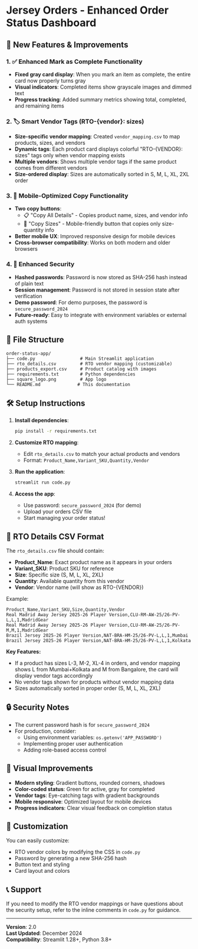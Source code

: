 # Jersey Orders - Enhanced Order Status Dashboard

## 🚀 New Features & Improvements

### 1. ✅ Enhanced Mark as Complete Functionality
- **Fixed gray card display**: When you mark an item as complete, the entire card now properly turns gray
- **Visual indicators**: Completed items show grayscale images and dimmed text
- **Progress tracking**: Added summary metrics showing total, completed, and remaining items

### 2. 🏷️ Smart Vendor Tags (RTO-{vendor}: sizes)
- **Size-specific vendor mapping**: Created `vendor_mapping.csv` to map products, sizes, and vendors
- **Dynamic tags**: Each product card displays colorful "RTO-{VENDOR}: sizes" tags only when vendor mapping exists
- **Multiple vendors**: Shows multiple vendor tags if the same product comes from different vendors
- **Size-ordered display**: Sizes are automatically sorted in S, M, L, XL, 2XL order

### 3. 📱 Mobile-Optimized Copy Functionality
- **Two copy buttons**: 
  - 📋 "Copy All Details" - Copies product name, sizes, and vendor info
  - 📱 "Copy Sizes" - Mobile-friendly button that copies only size-quantity info
- **Better mobile UX**: Improved responsive design for mobile devices
- **Cross-browser compatibility**: Works on both modern and older browsers

### 4. 🔐 Enhanced Security
- **Hashed passwords**: Password is now stored as SHA-256 hash instead of plain text
- **Session management**: Password is not stored in session state after verification
- **Demo password**: For demo purposes, the password is `secure_password_2024`
- **Future-ready**: Easy to integrate with environment variables or external auth systems

## 📁 File Structure

```
order-status-app/
├── code.py                 # Main Streamlit application
├── rto_details.csv         # RTO vendor mapping (customizable)
├── products_export.csv     # Product catalog with images
├── requirements.txt        # Python dependencies
├── square_logo.png         # App logo
└── README.md              # This documentation
```

## 🛠️ Setup Instructions

1. **Install dependencies**:
   ```bash
   pip install -r requirements.txt
   ```

2. **Customize RTO mapping**:
   - Edit `rto_details.csv` to match your actual products and vendors
   - Format: `Product_Name,Variant_SKU,Quantity,Vendor`

3. **Run the application**:
   ```bash
   streamlit run code.py
   ```

4. **Access the app**:
   - Use password: `secure_password_2024` (for demo)
   - Upload your orders CSV file
   - Start managing your order status!

## 📝 RTO Details CSV Format

The `rto_details.csv` file should contain:
- **Product_Name**: Exact product name as it appears in your orders
- **Variant_SKU**: Product SKU for reference  
- **Size**: Specific size (S, M, L, XL, 2XL)
- **Quantity**: Available quantity from this vendor
- **Vendor**: Vendor name (will show as RTO-{VENDOR})

Example:
```csv
Product_Name,Variant_SKU,Size,Quantity,Vendor
Real Madrid Away Jersey 2025-26 Player Version,CLU-RM-AW-25/26-PV-L,L,1,MadridGear
Real Madrid Away Jersey 2025-26 Player Version,CLU-RM-AW-25/26-PV-M,M,1,MadridGear
Brazil Jersey 2025-26 Player Version,NAT-BRA-HM-25/26-PV-L,L,1,Mumbai
Brazil Jersey 2025-26 Player Version,NAT-BRA-HM-25/26-PV-L,L,1,Kolkata
```

**Key Features:**
- If a product has sizes L-3, M-2, XL-4 in orders, and vendor mapping shows L from Mumbai+Kolkata and M from Bangalore, the card will display vendor tags accordingly
- No vendor tags shown for products without vendor mapping data
- Sizes automatically sorted in proper order (S, M, L, XL, 2XL)

## 🔒 Security Notes

- The current password hash is for `secure_password_2024`
- For production, consider:
  - Using environment variables: `os.getenv('APP_PASSWORD')`
  - Implementing proper user authentication
  - Adding role-based access control

## 🎨 Visual Improvements

- **Modern styling**: Gradient buttons, rounded corners, shadows
- **Color-coded status**: Green for active, gray for completed
- **Vendor tags**: Eye-catching tags with gradient backgrounds
- **Mobile responsive**: Optimized layout for mobile devices
- **Progress indicators**: Clear visual feedback on completion status

## 🔧 Customization

You can easily customize:
- RTO vendor colors by modifying the CSS in `code.py`
- Password by generating a new SHA-256 hash
- Button text and styling
- Card layout and colors

## 📞 Support

If you need to modify the RTO vendor mappings or have questions about the security setup, refer to the inline comments in `code.py` for guidance.

---

**Version**: 2.0  
**Last Updated**: December 2024  
**Compatibility**: Streamlit 1.28+, Python 3.8+ 